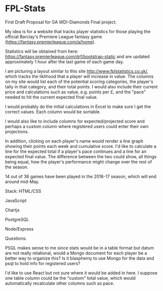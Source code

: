 # FPL-Stats

First Draft 
Proposal for GA WDI-Diamonds Final project. 

My idea is for a website that tracks player statistics for those playing the official Barclay's Premiere League fantasy game (https://fantasy.premierleague.com/a/home). 

Statistics will be obtained from here: https://fantasy.premierleague.com/drf/bootstrap-static and are updated approximately 1 hour after the last game of each game day. 

I am picturing a layout similar to this site http://www.fplstatistics.co.uk/, which tracks the liklihood that a player will increase in value. The columns on my site would list each of the potential scoring categories, the player's tally in that category, and their total points. I would also include their current price and calculations such as value, e.g. points per £, and the "pace" needed to hit the current expected final value. 

I would probably do the initial calculations in Excel to make sure I get the correct values. Each column would be sortable.

I would also like to include columns for expected/projected score and perhaps a custom column where registered users could enter their own projections. 

In addition, clicking on each player's name would render a line graph showing their points each week and cumulative score. I'd like to calculate a line for the expected total if a player's pace continues and a line for an expected final value. The difference between the two could show, all things being equal,  how the player's performance might change over the rest of the season. 

14 out of 38 games have been played in the 2016-17 season, which will end around mid-May. 

Stack: 
HTML/CSS

JavaScript

Chartjs

PostgreSQL 

Node/Express

Questions:

PSQL makes sense to me since stats would be in a table format but datum are not really relational, would a Mongo document for each player be a better way to organize this? Is it blasphemy to use Mongo for the data and psql to hold info for registered users?

I'd like to use React but not sure where it would be added in here. I suppose one table column could be the "custom" total value, which would automatically recalculate other columns such as pace. 

